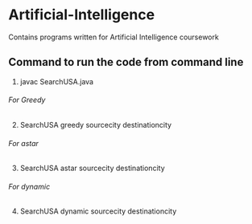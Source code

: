 # Artificial-Intelligence
Contains programs written for Artificial Intelligence coursework

## Command to run the code from command line
1. javac SearchUSA.java
###### For Greedy
2. SearchUSA greedy sourcecity destinationcity
###### For astar
3. SearchUSA astar sourcecity destinationcity
###### For dynamic
4. SearchUSA dynamic sourcecity destinationcity
